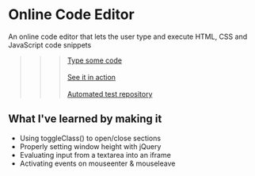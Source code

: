 # Online Code Editor
An online code editor that lets the user type and execute HTML, CSS and JavaScript code snippets

>>> [Type some code](https://online-code-editor.netlify.app/)
<br><br>
>>> [See it in action](https://www.youtube.com/watch?v=4h_TKh89qQs&feature=youtu.be)
<br><br>
>>> [Automated test repository](https://github.com/Makeyka/onlineCodeEditorExample)

## What I've learned by making it

<ul>
  <li>Using toggleClass() to open/close sections</li>
  <li>Properly setting window height with jQuery</li>
  <li>Evaluating input from a textarea into an iframe</li>
  <li>Activating events on mouseenter & mouseleave</li>
 </ul>

